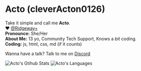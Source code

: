# Acto (cleverActon0126)

Take it simple and call me **Acto**.  
:heart: [@Ridgeway+](https://github.com/ridgewayPlus/)  
**Pronounce:** She/Her  
**About Me:** 13 yo, Community Tech Support, Knows a *bit* coding.  
**Coding:** js, html, css, md (if it counts)  
  
Wanna have a talk? Talk to me on [Discord](https://discord.gg/chu6YcA)  
  
![Acto's Gtihub Stats](https://github-readme-stats.vercel.app/api?username=cleverActon0126&show_icons=true&theme=radical)
![Acto's Languages](https://github-readme-stats.vercel.app/api/top-langs/?username=cleverActon0126&show_icons=true&theme=radical)
